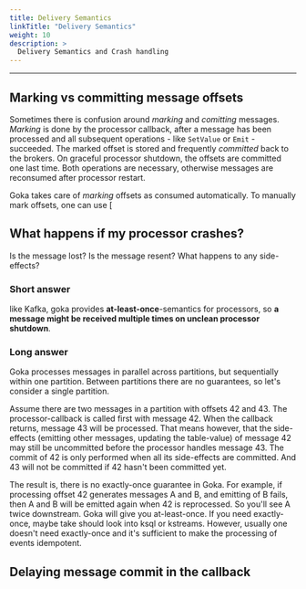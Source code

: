 ```yaml
---
title: Delivery Semantics
linkTitle: "Delivery Semantics"
weight: 10
description: >
  Delivery Semantics and Crash handling
---
```

---

## Marking vs committing message offsets

Sometimes there is confusion around *marking* and *comitting* messages. *Marking* is done by the processor callback, after a message has been processed and all subsequent operations - like `SetValue` or `Emit` - succeeded. The marked offset is stored and frequently *committed* back to the brokers. On graceful processor shutdown, the offsets are committed one last time. Both operations are necessary, otherwise messages are reconsumed after processor restart.

Goka takes care of *marking* offsets as consumed automatically. To manually mark offsets, one can use [

## What happens if my processor crashes?

Is the message lost? Is the message resent? What happens to any side-effects?

### Short answer 
like Kafka, goka provides **at-least-once**-semantics for processors, so **a message might be received multiple times on unclean processor shutdown**.

### Long answer
Goka processes messages in parallel across partitions, but sequentially within one partition. Between partitions there are no guarantees, so let's consider a single partition.

Assume there are two messages in a partition with offsets 42 and 43.
The processor-callback is called first with message 42. When the callback returns, message 43 will be processed. 
That means however, that the side-effects (emitting other messages, updating the table-value) of message 42 may still be uncommitted before the processor handles message 43. The commit of 42 is only performed when all its side-effects are committed. And 43 will not be committed if 42 hasn't been committed yet.

The result is, there is no exactly-once guarantee in Goka. For example, if processing offset 42 generates messages A and B, and emitting of B fails, then A and B will be emitted again when 42 is reprocessed. So you'll see A twice downstream. Goka will give you at-least-once. 
If you need exactly-once, maybe take should look into ksql or kstreams. However, usually one doesn't need exactly-once and it's sufficient to make the processing of events idempotent.

## Delaying message commit in the callback